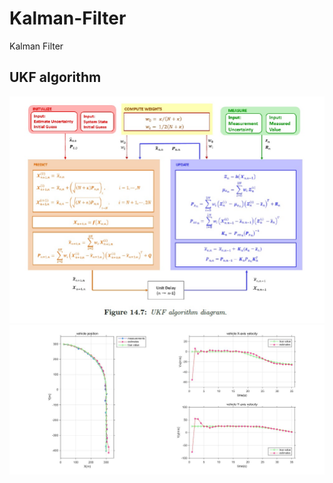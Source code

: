 # Kalman-Filter
Kalman Filter
## UKF algorithm
<img src="kalman14_7_UKF_calculation process.jpg" width="600px">
<img src="kalman14_7_UKF_result.jpg" width="600px">
